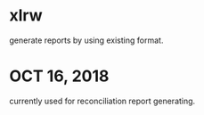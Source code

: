 # xlrw
generate reports by using existing format.

# OCT 16, 2018
currently used for reconciliation report generating.
